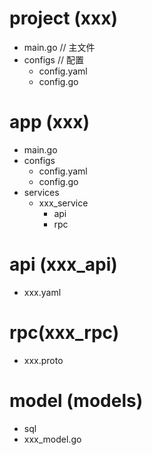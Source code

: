 # project (xxx)
- main.go // 主文件
- configs // 配置
    - config.yaml
    - config.go

# app (xxx)
- main.go
- configs
    - config.yaml
    - config.go
- services
    - xxx_service
        - api
        - rpc

# api (xxx_api)
- xxx.yaml

# rpc(xxx_rpc)
- xxx.proto

# model (models)
- sql
- xxx_model.go